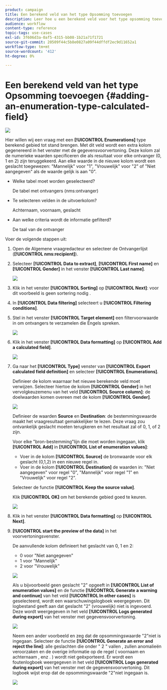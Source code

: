 ```yaml
---
product: campaign
title: Een berekend veld van het type Opsomming toevoegen
description: Leer hoe u een berekend veld voor het type opsomming toevoegt
audience: workflow
content-type: reference
topic-tags: use-cases
exl-id: 3f606d3a-0af5-4315-bb08-1b21a71f1721
source-git-commit: 20509f44c5b8e0827a09f44dffdf2ec9d11652a1
workflow-type: tm+mt
source-wordcount: '412'
ht-degree: 0%

---
```


# Een berekend veld van het type Opsomming toevoegen {#adding-an-enumeration-type-calculated-field}

![](../../assets/common.svg)

Hier willen wij een vraag met een **[!UICONTROL Enumerations]** type berekend gebied tot stand brengen. Met dit veld wordt een extra kolom gegenereerd in het venster met de gegevensvoorvertoning. Deze kolom zal de numerieke waarden specificeren die als resultaat voor elke ontvanger (0, 1 en 2) zijn teruggekeerd. Aan elke waarde in de nieuwe kolom wordt een geslacht toegewezen: &quot;Mannelijk&quot; voor &quot;1&quot;, &quot;Vrouwelijk&quot; voor &quot;2&quot; of &quot;Niet aangegeven&quot; als de waarde gelijk is aan &quot;0&quot;.

* Welke tabel moet worden geselecteerd?

   De tabel met ontvangers (nms:ontvanger)

* Te selecteren velden in de uitvoerkolom?

   Achternaam, voornaam, geslacht

* Aan welke criteria wordt de informatie gefilterd?

   De taal van de ontvanger

Voer de volgende stappen uit:

1. Open de Algemene vraagredacteur en selecteer de Ontvangerlijst (**[!UICONTROL nms:recipient]**).
1. Selecteer **[!UICONTROL Data to extract]**, **[!UICONTROL First name]** en **[!UICONTROL Gender]** in het venster **[!UICONTROL Last name]**.

   ![](assets/query_editor_nveau_73.png)

1. Klik in het venster **[!UICONTROL Sorting]** op **[!UICONTROL Next]**: voor dit voorbeeld is geen sortering nodig .
1. In **[!UICONTROL Data filtering]** selecteert u **[!UICONTROL Filtering conditions]**.
1. Stel in het venster **[!UICONTROL Target element]** een filtervoorwaarde in om ontvangers te verzamelen die Engels spreken.

   ![](assets/query_editor_nveau_74.png)

1. Klik in het venster **[!UICONTROL Data formatting]** op **[!UICONTROL Add a calculated field]**.

   ![](assets/query_editor_nveau_75.png)

1. Ga naar het **[!UICONTROL Type]** venster van **[!UICONTROL Export calculated field definition]** en selecteer **[!UICONTROL Enumerations]**.

   Definieer de kolom waarnaar het nieuwe berekende veld moet verwijzen. Selecteer hiertoe de kolom **[!UICONTROL Gender]** in het vervolgkeuzemenu van het veld **[!UICONTROL Source column]**: de doelwaarden komen overeen met de kolom **[!UICONTROL Gender]**.

   ![](assets/query_editor_nveau_76.png)

   Definieer de waarden **Source** en **Destination**: de bestemmingswaarde maakt het vraagresultaat gemakkelijker te lezen. Deze vraag zou ontvankelijk geslacht moeten terugkeren en het resultaat zal of 0, 1, of 2 zijn.

   Voor elke &quot;bron-bestemming&quot;lijn die moet worden ingegaan, klik **[!UICONTROL Add]** in **[!UICONTROL List of enumeration values]**:

   * Voer in de kolom **[!UICONTROL Source]** de bronwaarde voor elk geslacht (0,1,2) in een nieuwe regel in.
   * Voer in de kolom **[!UICONTROL Destination]** de waarden in: &quot;Niet aangegeven&quot; voor regel &quot;0&quot;, &quot;Mannelijk&quot; voor regel &quot;1&quot; en &quot;Vrouwelijk&quot; voor regel &quot;2&quot;.

   Selecteer de functie **[!UICONTROL Keep the source value]**.

   Klik **[!UICONTROL OK]** om het berekende gebied goed te keuren.

   ![](assets/query_editor_nveau_77.png)

1. Klik in het venster **[!UICONTROL Data formatting]** op **[!UICONTROL Next]**.
1. **[!UICONTROL start the preview of the data]** in het voorvertoningsvenster.

   De aanvullende kolom definieert het geslacht van 0, 1 en 2:

   * 0 voor &quot;Niet aangegeven&quot;
   * 1 voor &quot;Mannelijk&quot;
   * 2 voor &quot;Vrouwelijk&quot;

   ![](assets/query_editor_nveau_78.png)

   Als u bijvoorbeeld geen geslacht &quot;2&quot; opgeeft in **[!UICONTROL List of enumeration values]** en de functie **[!UICONTROL Generate a warning and continue]** van het veld **[!UICONTROL In other cases]** is geselecteerd, wordt een waarschuwingslogboek weergegeven. Dit logbestand geeft aan dat geslacht &quot;2&quot; (vrouwelijk) niet is ingevoerd. Deze wordt weergegeven in het veld **[!UICONTROL Logs generated during export]** van het venster met gegevensvoorvertoning.

   ![](assets/query_editor_nveau_79.png)

   Neem een ander voorbeeld en zeg dat de opsommingswaarde &quot;2&quot;niet is ingegaan. Selecteer de functie **[!UICONTROL Generate an error and reject the line]**: alle geslachten die onder &quot; 2 &quot; vallen , zullen anomalieën veroorzaken en de overige informatie op de regel ( voornaam en achternaam , enz . ) wordt niet geëxporteerd. Er wordt een foutenlogboek weergegeven in het veld **[!UICONTROL Logs generated during export]** van het venster met de gegevensvoorvertoning. Dit logboek wijst erop dat de opsommingswaarde &quot;2&quot;niet ingegaan is.

   ![](assets/query_editor_nveau_80.png)
